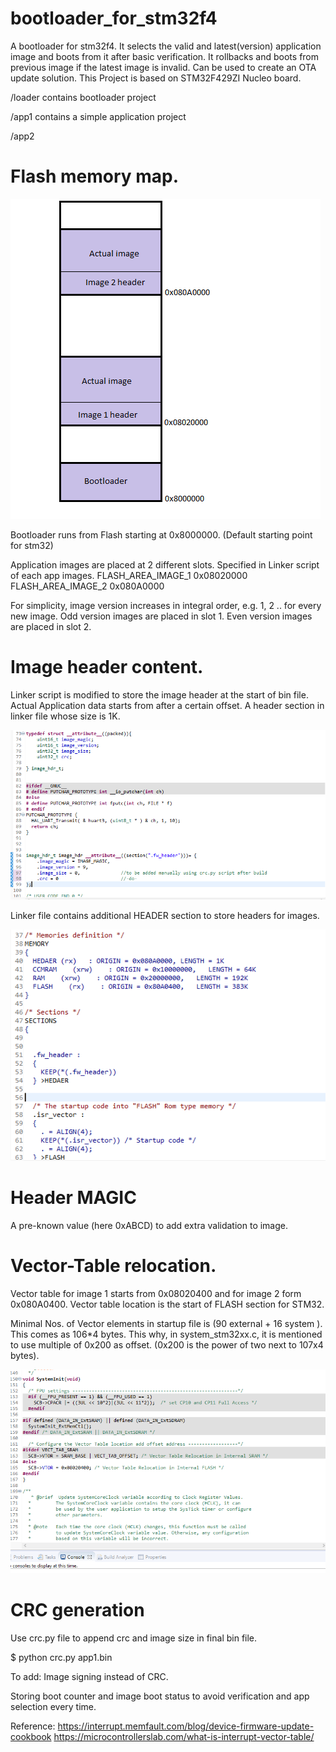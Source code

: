 # bootloader_for_stm32f4

A bootloader for stm32f4. It selects the valid and latest(version) application image and boots from it after basic verification. It rollbacks and boots from previous image if the latest image is invalid. Can be used to create an OTA update solution.
This Project is based on STM32F429ZI Nucleo board.


/loader contains bootloader project

/app1   contains a simple application project 

/app2


# Flash memory map.

![GitHub Logo](/images/memory_map.png)


Bootloader runs from Flash starting at 0x8000000. (Default starting point for stm32) 

Application images are placed at 2 different slots. Specified in Linker script of each app images.
FLASH_AREA_IMAGE_1   0x08020000
FLASH_AREA_IMAGE_2   0x080A0000

For simplicity, image version increases in integral order, e.g. 1, 2 .. for every new image.
Odd version images are placed in slot 1. Even version images are placed in slot 2. 


# Image header content.
Linker script is modified to store the image header at the start of bin file. Actual Application data starts from  after a certain offset. A header section in linker file whose size is 1K.

![GitHub Logo](/images/header_format.png)

                                                                                                                                                                                                                                                                                                                       
Linker file contains additional HEADER section to store headers for images.

![GitHub Logo](/images/image_linker.png)

# Header MAGIC 
A pre-known value (here 0xABCD) to add extra validation to image.

# Vector-Table relocation.
Vector table for image 1 starts from 0x08020400 and for image 2 form 0x080A0400. Vector table location is the start of FLASH section for STM32.

Minimal Nos. of Vector elements in startup file is (90 external + 16 system ). This comes as 106*4 bytes. This why, in system_stm32xx.c, it is mentioned to use multiple of 0x200 as offset. (0x200 is the power of two next to 107x4 bytes). 

![GitHub Logo](/images/image_table_relocation.png)

# CRC generation
Use crc.py file to append crc and image size in final bin file.

$ python crc.py app1.bin 



To add:
Image signing instead of CRC.

Storing boot counter and image boot status to avoid verification and app selection every time.




Reference:
https://interrupt.memfault.com/blog/device-firmware-update-cookbook
https://microcontrollerslab.com/what-is-interrupt-vector-table/
